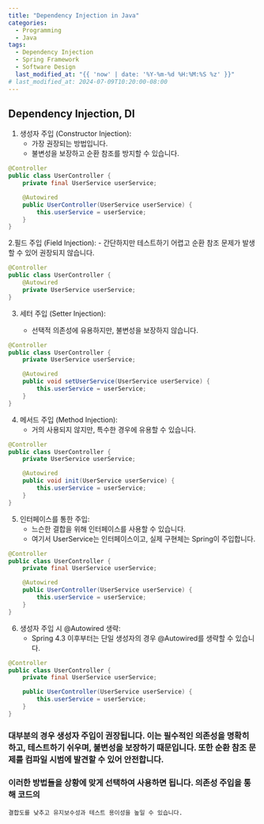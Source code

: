 ```yaml
---
title: "Dependency Injection in Java"
categories:
  - Programming
  - Java
tags:
  - Dependency Injection
  - Spring Framework
  - Software Design
  last_modified_at: "{{ 'now' | date: '%Y-%m-%d %H:%M:%S %z' }}"
# last_modified_at: 2024-07-09T10:20:00-08:00
---
```


## Dependency Injection, DI
1. 생성자 주입 (Constructor Injection):
    - 가장 권장되는 방법입니다.
    - 불변성을 보장하고 순환 참조를 방지할 수 있습니다.   
```java   
@Controller
public class UserController {
    private final UserService userService;

    @Autowired
    public UserController(UserService userService) {
        this.userService = userService;
    }
}
```
2.필드 주입 (Field Injection):
    - 간단하지만 테스트하기 어렵고 순환 참조 문제가 발생할 수 있어 권장되지 않습니다.   
```java   
@Controller
public class UserController {
    @Autowired
    private UserService userService;
}
```
3. 세터 주입 (Setter Injection):

    - 선택적 의존성에 유용하지만, 불변성을 보장하지 않습니다.   
```java   
@Controller
public class UserController {
    private UserService userService;

    @Autowired
    public void setUserService(UserService userService) {
        this.userService = userService;
    }
}
```
4. 메서드 주입 (Method Injection):
    - 거의 사용되지 않지만, 특수한 경우에 유용할 수 있습니다.   
```java   
@Controller
public class UserController {
    private UserService userService;

    @Autowired
    public void init(UserService userService) {
        this.userService = userService;
    }
}
```
5. 인터페이스를 통한 주입:
    - 느슨한 결합을 위해 인터페이스를 사용할 수 있습니다.
    - 여기서 UserService는 인터페이스이고, 실제 구현체는 Spring이 주입합니다.    
```java   
@Controller
public class UserController {
    private final UserService userService;

    @Autowired
    public UserController(UserService userService) {
        this.userService = userService;
    }
}
```
6. 생성자 주입 시 @Autowired 생략:
    - Spring 4.3 이후부터는 단일 생성자의 경우 @Autowired를 생략할 수 있습니다.   
```java   
@Controller
public class UserController {
    private final UserService userService;

    public UserController(UserService userService) {
        this.userService = userService;
    }
}
```    
### 대부분의 경우 생성자 주입이 권장됩니다. 이는 필수적인 의존성을 명확히 하고, 테스트하기 쉬우며, 불변성을    보장하기 때문입니다. 또한 순환 참조 문제를 컴파일 시범에 발견할 수 있어 안전합니다.     
### 이러한 방법들을 상황에 맞게 선택하여 사용하면 됩니다. 의존성 주입을 통해 코드의   
    결합도를 낮추고 유지보수성과 테스트 용이성을 높일 수 있습니다.
